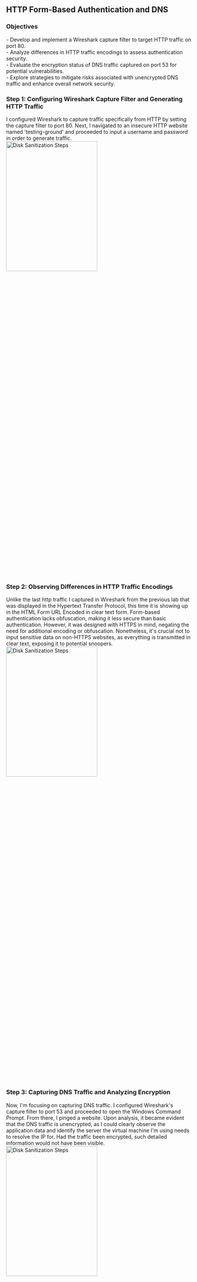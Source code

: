 <h2>HTTP Form-Based Authentication and DNS</h2>

<h3>Objectives</h3>
- Develop and implement a Wireshark capture filter to target HTTP traffic on port 80.
<br />
- Analyze differences in HTTP traffic encodings to assess authentication security.
<br />
- Evaluate the encryption status of DNS traffic captured on port 53 for potential vulnerabilities.
<br />
- Explore strategies to mitigate risks associated with unencrypted DNS traffic and enhance overall network security.

<h3>Step 1: Configuring Wireshark Capture Filter and Generating HTTP Traffic</h3>
I configured Wireshark to capture traffic specifically from HTTP by setting the capture filter to port 80. Next, I navigated to an insecure HTTP website named 'testing-ground' and proceeded to input a username and password in order to generate traffic.
<br />
<img src="https://github.com/Yagoobz/HTTPForm-BasedAuthenticationAndDNS/assets/145611184/c6fe3d57-440b-40eb-968b-8ebe9e04bcab" height="30%" width="70%" alt="Disk Sanitization Steps"/>

<h3>Step 2: Observing Differences in HTTP Traffic Encodings</h3>
Unlike the last http traffic I captured in Wireshark from the previous lab that was displayed in the Hypertext Transfer Protocol, this time it is showing up in the HTML Form URL Encoded in clear text form. Form-based authentication lacks obfuscation, making it less secure than basic authentication. However, it was designed with HTTPS in mind, negating the need for additional encoding or obfuscation. Nonetheless, it's crucial not to input sensitive data on non-HTTPS websites, as everything is transmitted in clear text, exposing it to potential snoopers.
<br />
<img src="https://github.com/Yagoobz/HTTPForm-BasedAuthenticationAndDNS/assets/145611184/cb5281e3-fcd5-42a7-9e12-dae7333114e4" height="30%" width="70%" alt="Disk Sanitization Steps"/>

<h3>Step 3: Capturing DNS Traffic and Analyzing Encryption</h3>
Now, I'm focusing on capturing DNS traffic. I configured Wireshark's capture filter to port 53 and proceeded to open the Windows Command Prompt. From there, I pinged a website. Upon analysis, it became evident that the DNS traffic is unencrypted, as I could clearly observe the application data and identify the server the virtual machine I'm using needs to resolve the IP for. Had the traffic been encrypted, such detailed information would not have been visible.
<br />
<img src="https://github.com/Yagoobz/HTTPForm-BasedAuthenticationAndDNS/assets/145611184/b674cb19-8470-4066-a6ad-bdd0a216edb1" height="30%" width="70%" alt="Disk Sanitization Steps"/>
<img src="https://github.com/Yagoobz/HTTPForm-BasedAuthenticationAndDNS/assets/145611184/2c81f5c3-5eda-42a0-a2db-68c553913dd5" height="30%" width="70%" alt="Disk Sanitization Steps"/>
